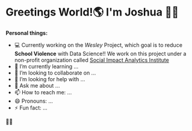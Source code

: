 # Greetings World!:earth_americas: I'm Joshua :wave::grin:

**Personal things:**

- :computer: Currently working on the _Wesley_ Project, which goal is to reduce **School Violence** with Data Science!! We work on this project under a non-profit organization called [Social Impact Analytics Institute](https://www.siainstitute.org/)
- 🌱 I’m currently learning ...
- 👯 I’m looking to collaborate on ...
- 🤔 I’m looking for help with ...
- 💬 Ask me about ...
- 📫 How to reach me: ...
- 😄 Pronouns: ...
- ⚡ Fun fact: ...

:technologist:
